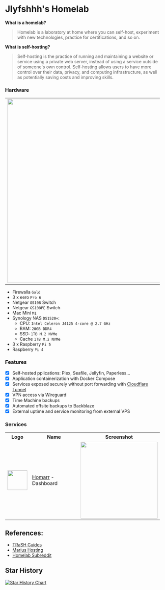 # Jlyfshhh's Homelab

**What is a homelab?**
>
> Homelab is a laboratory at home where you can self-host, experiment with new technologies, practice for certifications, and so on.
>
**What is self-hosting?**
> 
> Self-hosting is the practice of running and maintaining a website or service using a private web server, instead of using a service
> outside of someone's own control. Self-hosting allows users to have more control over their data, privacy, and computing infrastructure,
> as well as potentially saving costs and improving skills.

### Hardware

<table>
  <td>
    <img width="600" src="https://github.com/jlyfshhh/homelab/assets/57607562/1301213a-949a-4b74-8001-8a1b72e95f16">
  </td>
  <td>
    <img width="600" src="https://github.com/jlyfshhh/homelab/assets/57607562/fe38fc1e-50b1-458e-aa00-f832499fcba2">
  </td>
</table>

- Firewalla `Gold`
- 3 x eero `Pro 6`
- Netgear `GS108` Switch
- Netgear `GS108PE` Switch
- Mac Mini `M1`
- Synology NAS `DS1520+`:
    - CPU: `Intel Celeron J4125 4-core @ 2.7 GHz`
    - RAM: `20GB DDR4`
    - SSD: `1TB M.2 NVMe`
    - Cache `1TB M.2 NVMe`
- 3 x Raspberry `Pi 5`
- Raspberry `Pi 4`
      
### Features

- [x] Self-hosted pplications: Plex, Seafile, Jellyfin, Paperless...
- [x] Application containerization with Docker Compose
- [x] Services exposed securely without port forwarding with [Cloudflare Tunnel](https://www.cloudflare.com/products/tunnel/)
- [x] VPN access via Wireguard
- [x] Time Machine backups
- [x] Automated offsite backups to Backblaze
- [x] External uptime and service monitoring from external VPS

### Services

<table>
    <tr>
        <th>Logo</th>
        <th>Name</th>
        <th>Screenshot</th>
    </tr>
    <tr>
        <td><img width="64" src="https://cdn.jsdelivr.net/gh/walkxcode/dashboard-icons/svg/homarr.svg"></td>
        <td><a href="https://homarr.dev">Homarr</a> - Dashboard</td>
        <td><img width="250" src="https://github.com/jlyfshhh/homelab/assets/57607562/17d2f2c5-a491-4e0b-bfd5-9b75d84f4175"></td>
    </tr>
</table>

## References:

- [TRaSH Guides](https://trash-guides.info)
- [Marius Hosting](https://mariushosting.com)
- [Homelab Subreddit](https://www.reddit.com/r/homelab/)

## Star History

<a href="https://star-history.com/#jlyfshhh/homelab&Date">
  <picture>
    <source media="(prefers-color-scheme: dark)" srcset="https://api.star-history.com/svg?repos=jlyfshhh/homelab&type=Date&theme=dark" />
    <source media="(prefers-color-scheme: light)" srcset="https://api.star-history.com/svg?repos=jlyfshhh/homelab&type=Date" />
    <img alt="Star History Chart" src="https://api.star-history.com/svg?repos=jlyfshhh/homelab&type=Date" />
  </picture>
</a>
